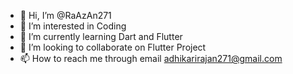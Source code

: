 - 👋 Hi, I’m @RaAzAn271
- 👀 I’m interested in Coding
- 🌱 I’m currently learning Dart and Flutter
- 💞️ I’m looking to collaborate on Flutter Project
- 📫 How to reach me through email adhikarirajan271@gmail.com

<!---
RaAzAn271/RaAzAn271 is a ✨ special ✨ repository because its `README.md` (this file) appears on your GitHub profile.
You can click the Preview link to take a look at your changes.
--->
